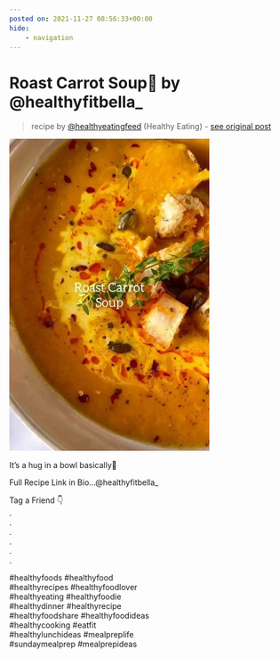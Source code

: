 ```yaml
---
posted on: 2021-11-27 08:56:33+00:00
hide:
    - navigation
---
```


# Roast Carrot Soup🥕 by @healthyfitbella_  

> recipe by [@healthyeatingfeed](https://www.instagram.com/healthyeatingfeed/) 
(Healthy Eating) - [see original post](https://instagram.com/p/CWxfslthaOK)

![](../img/healthyeatingfeed_27-11-2021_0811.png)

  
It’s a hug in a bowl basically🧡   
  
Full Recipe Link in Bio…@healthyfitbella_   
  
Tag a Friend 👇  
.  
.  
.  
.  
.  
.   
  
\#healthyfoods \#healthyfood  
\#healthyrecipes \#healthyfoodlover  
\#healthyeating \#healthyfoodie  
\#healthydinner \#healthyrecipe  
\#healthyfoodshare \#healthyfoodideas  
\#healthycooking \#eatfit  
\#healthylunchideas \#mealpreplife  
\#sundaymealprep \#mealprepideas   